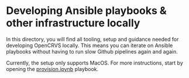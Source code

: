 # Developing Ansible playbooks & other infrastructure locally

In this directory, you will find all tooling, setup and guidance needed for developing OpenCRVS locally. This means you can iterate on Ansible playbooks without having to run slow Github pipelines again and again.

Currently, the setup only supports MacOS. For more instructions, start by opening the [provision.ipynb](./provision.ipynb) playbook.